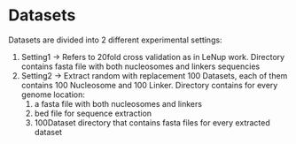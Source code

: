 # Datasets

Datasets are divided into 2 different experimental settings:
1. Setting1 -> Refers to 20fold cross validation as in LeNup work. Directory contains fasta file  with both nucleosomes and linkers sequencies
1. Setting2 -> Extract random with replacement 100 Datasets, each of them contains 100 Nucleosome and 100 Linker. Directory contains for every genome location:
   1. a fasta file with both nucleosomes and linkers
   1. bed file for sequence extraction
   1. 100Dataset directory that contains fasta files for every extracted dataset
  
